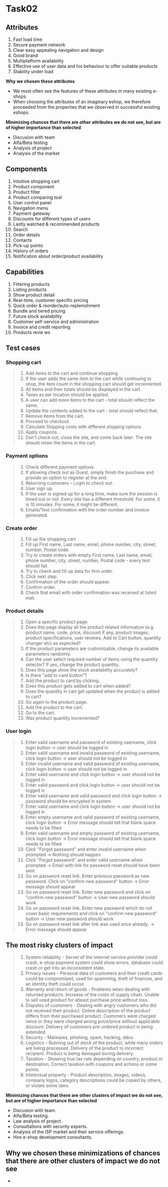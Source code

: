 # Task02

## Attributes
1. Fast load time
1. Secure payment network
1. Clear easy appealing navigation and design
1. Good brand
1. Multiplatform availability
1. Effective use of user data and his behaviour to offer suitable products
1. Stability under load

**Why we chosen these attributes**
- We most often see the features of these attributes in many existing e-shops. 
- When choosing the attributes of an imaginary eshop, we therefore proceeded from the properties that we observed in successful existing eshops.  

**Minimizing chances that there are other attributes we do not see, but are of higher importance than selected**
- Discusion with team
- Alfa/Beta testing
- Analysis of project
- Analysis of the market

## Components
1. Intuitive shopping cart
1. Product component
1. Product filter
1. Product comparing tool
1. User control panel
1. Navigation menu
1. Payment gateway
1. Discounts for different types of users
1. Lastly watched & recommended products
1. Search
1. Order details
1. Contacts
1. Pick-up points
1. History of orders
1. Notification about order/product availability

## Capabilities
1. Filtering products
1. Listing products
1. Show product detail 
1. Real-time, customer specific pricing 
1. Quick order & reorder/auto-replenishment
1. Bundle and tiered pricing
1. Future stock availability
1. Customer self-service and administration
1. Invoice and credit reporting
1. Products revie ws

## Test cases

### Shopping cart
>  1. Add items to the cart and continue shopping.
>  1. If the user adds the same item to the cart while continuing to shop, the item count in the shopping cart should get incremented.
>  1. All items and their totals should be displayed in the cart.
>  1. Taxes as per location should be applied.
>  1. A user can add more items to the cart - total should reflect the same.
>  1. Update the contents added to the cart - total should reflect that.
>  1. Remove items from the cart.
>  1. Proceed to checkout.
>  1. Calculate Shipping costs with different shipping options.
>  1. Apply coupons.
>  1. Don’t check out, close the site, and come back later. The site should retain the items in the cart.

### Payment options
>  1. Check different payment options.
>  1. If allowing check out as Guest, simply finish the purchase and provide an option to register at the end.
>  1. Returning customers – Login to check out.
>  1. User sign up.
>  1. If the user is signed up for a long time, make sure the session is timed out or not. Every site has a different threshold. For some, it is 10 minutes. For some, it might be different.
>  1. Emails/Text confirmation with the order number and invoice generated.

### Create order
>  1. Fill up the shopping cart
>  1. Fill up First name, Last name, email, phone number, city, street, number, Postal code.
>  1. Try to create orders with empty First name, Last name, email, phone number, city, street, number, Postal code - every test should fail.
>  1. Try to check and fill up data for firm order.
>  1. Click next step.
>  1. Confirmation of the order should appear.
>  1. Confirm order.
>  1. Check that email with order confirmation was received at listed mail.

### Product details
>  1. Open a specific product page.
>  1. Does this page display all the product related information (e.g. product name, code, price, discount if any, product images, product specifications, user reviews, Add to Cart button, quantity changer etc) as expected?
>  1. If the product parameters are customizable, change its available parameters randomly.
>  1. Can the user select required number of items using the quantity selector? If yes, change the product quantity.
>  1. Does this page show the stock availability accurately?
>  1. Is there "add to card button"? 
>  1. Add the product to card by clicking.
>  1. Does this product gets added to cart when added?
>  1. Does the quantity in cart get updated when the product is added to cart?
>  1. Go again to the product page.
>  1. Add the product to the cart.
>  1. Go to the cart.
>  1. Was product quantity incremented?

### User login
>  1. Enter valid username and password of existing username, click login button -> user should be logged in
>  1. Enter valid username and invalid password of existing username, click login button -> user should not be logged in
>  1. Enter invalid username and valid password of existing username, click login button -> user should not be logged in
>  1. Enter valid username and click login button -> user should not be logged in
>  1. Enter valid password and click login button -> user should not be logged in
>  1. Enter valid username and valid password and click login button -> password should be encrypted in system
>  1. Enter valid username and click login button -> user should not be logged in
>  1. Enter empty username and valid password of existing username, click login button -> Error message should tell that blank space needs to be filled
>  1. Enter valid username and empty password of existing username, click login button -> Error message should tell that blank space needs to be filled
>  1. Click "Forgot password" and enter invalid username when prompted -> Nothing should happen
>  1. Click "Forgot password" and enter valid username when prompted -> Email with link for password reset should have been sent
>  1. Go on password reset link. Enter previous password as new password. Click on "confirm new password" button -> Error message should appear
>  1. Go on password reset link. Enter new password and click on "confirm new password" button -> User new password should work
>  1. Go on password reset link. Enter new password which do not cover basic requirements and click on "confirm new password" button -> User new password should work
>  1. Go on password reset link after link was used once already. -> Error message should appear

## The most risky clusters of impact
>  1. System reliability
    - Server of the internet service provider could crash, e-shop payment system could show errors, database could crash or get into an inconsistent state.
>  1. Privacy issues
    - Personal data of customers and their credit cards could be compromised, used for spamming, theft of finances, and an identity theft could occur.
>  1. Warranty and return of goods
    - Problems when dealing with returned products. Increase of the costs of supply chain. Unable to sell used product for atleast purchase price without loss.
>  1. Disputes of customers
    - Dealing with angry customers who did not received their product. Online description of the product differs from their purchased product. Customers were charged twice or they were charged wrong price/price without applicable discount. Delivery of customers pre-ordered product is being extended.
>  1. Security
    - Malwares, phishing, spam, hacking, ddos.
>  1. Logistics
    - Running out of stock of the product, while many orders are being processed. Delivery of the product to incorrect recipient. Product is being damaged during delivery.
>  1. Taxation
    - Showing true tax rate depending on country, product or destination, Correct taxation with coupons and actions or some points.
>  1. Intelectual property 
    - Product description, images, videos, company logos, category descriptions could be copied by others, or violate some laws.

**Minimizing chances that there are other clusters of impact we do not see, but are of higher importance than selected**
- Discusion with team.
- Alfa/Beta testing.
- Law analysis of project.
- Consultations with security experts.
- Analysis of the ISP market and their service offerings.
- Hire e-shop development consultants.

**Why we chosen these minimizations of chances that there are other clusters of impact we do not see**
- 
- 
